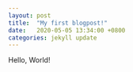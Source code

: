 ```yaml
---
layout: post
title:  "My first blogpost!"
date:   2020-05-05 13:34:00 +0800
categories: jekyll update
---
```


Hello, World!
